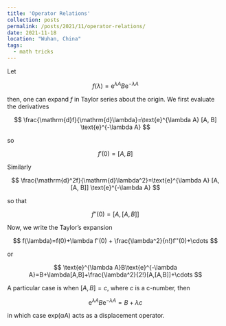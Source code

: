 ```yaml
---
title: 'Operator Relations'
collection: posts
permalink: /posts/2021/11/operator-relations/
date: 2021-11-18
location: "Wuhan, China"
tags:
  - math tricks
---
```



Let 

$$
f(\lambda)=\text{e}^{\lambda A}B\text{e}^{-\lambda A}
$$

then, one can expand $f$ in Taylor series about the origin. We first evaluate the derivatives

$$
\frac{\mathrm{d}f}{\mathrm{d}\lambda}=\text{e}^{\lambda A} [A, B] \text{e}^{-\lambda A}
$$

so

$$
f'(0)=[A,B]
$$

Similarly

$$
\frac{\mathrm{d}^2f}{\mathrm{d}\lambda^2}=\text{e}^{\lambda A} [A, [A, B]] \text{e}^{-\lambda A}
$$

so that

$$
f''(0)=[A,[A,B]]
$$

Now, we write the Taylor’s expansion

$$
f(\lambda)=f(0)+\lambda f'(0) + \frac{\lambda^2}{n!}f''(0)+\cdots
$$

or

$$
\text{e}^{\lambda A}B\text{e}^{-\lambda A}=B+\lambda[A,B]+\frac{\lambda^2}{2!}[A,[A,B]]+\cdots
$$

A particular case is when $[A, B] = c$, where $c$ is a c-number, then

$$
\text{e}^{\lambda A}B\text{e}^{-\lambda A}=B+\lambda c
$$

in which case exp(αA) acts as a displacement operator.
